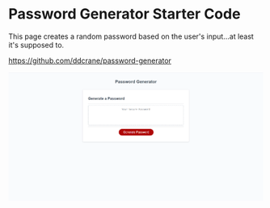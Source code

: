 # Password Generator Starter Code


This page creates a random password based on the user's input...at least it's supposed to.

https://github.com/ddcrane/password-generator

<img src="./assets/images/screenshot.png/ ">